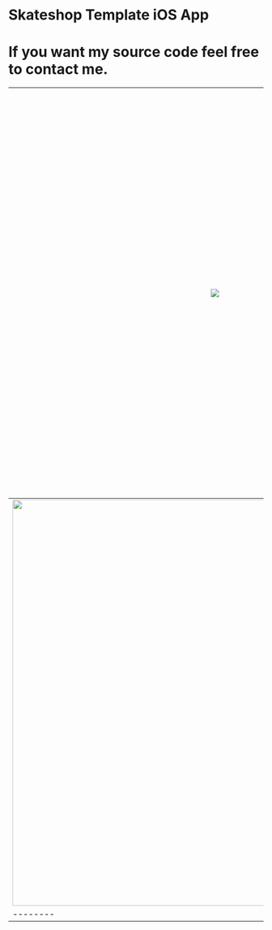 # Skateshop Template iOS App
# If you want my source code feel free to contact me.

| <img src="https://github.com/EforestHD/SwiftUI-Skateboard-Shop/blob/master/Screenshots/loginpage.gif"> | <img src="https://github.com/EforestHD/SwiftUI-Skateboard-Shop/blob/master/Screenshots/video.gif"> | <img src="https://github.com/EforestHD/SwiftUI-Skateboard-Shop/blob/master/Screenshots/screenshot.jpeg" width="800" /> |
| -------- | -------- | -------- | 
| <img src="https://github.com/EforestHD/SwiftUI-Skateboard-Shop/blob/master/Screenshots/shoelist.png" width="800"/> | <img src="https://github.com/EforestHD/SwiftUI-Skateboard-Shop/blob/master/Screenshots/shoe.png" width="800"/> |
| -------- | -------- | -------- |




 
 
 
